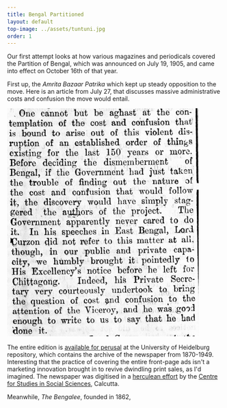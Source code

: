 ```yaml
---
title: Bengal Partitioned
layout: default
top-image: ../assets/tuntuni.jpg
order: 1
---
```

Our first attempt looks at how various magazines and periodicals covered the Partition of Bengal, which was announced on July 19, 1905, and came into effect on October 16th of that year.

First up, the _Amrita Bazaar Patrika_ which kept up steady opposition to the move. Here is an article from July 27, that discusses massive administrative costs and confusion the move would entail. 

![news article](../assets/abp-27-07-1905.jpg)

The entire edition is [available for perusal](http://crossasia-repository.ub.uni-heidelberg.de/3298/1/19050727.pdf) at the University of Heidelburg repository, which contains the archive of the newspaper from 1870-1949. Interesting that the practice of covering the entire front-page ads isn't a marketing innovation brought in to revive dwindling print sales, as I'd imagined. The newspaper was digitised in a [herculean effort](https://www.livemint.com/Consumer/1BOhdx9LwQIEkWvsYX17sN/Challenge-of-digitizing-old-books-and-documents.html) by the [Centre for Studies in Social Sciences](https://www.cssscal.org), Calcutta.

Meanwhile, _The Bengalee_, founded in 1862,  